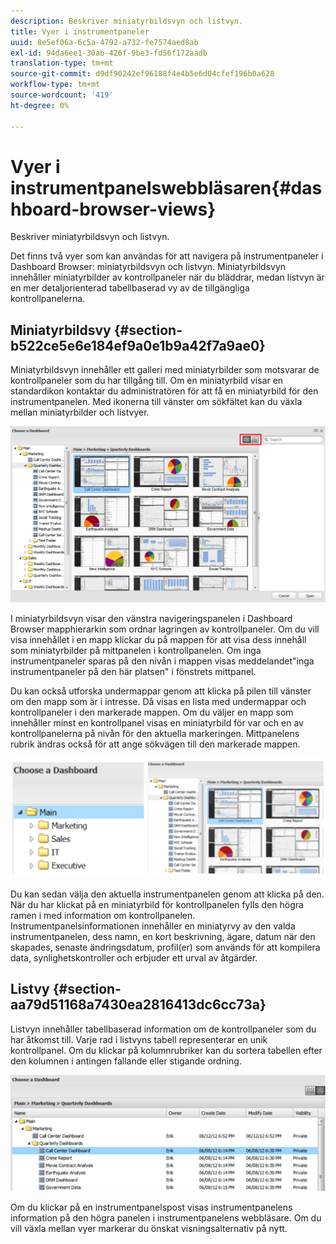 ```yaml
---
description: Beskriver miniatyrbildsvyn och listvyn.
title: Vyer i instrumentpaneler
uuid: 8e5ef06a-6c5a-4792-a732-fe7574aed8ab
exl-id: 94da6ee1-30ab-426f-9be3-fd56f172aadb
translation-type: tm+mt
source-git-commit: d9df90242ef96188f4e4b5e6d04cfef196b0a628
workflow-type: tm+mt
source-wordcount: '419'
ht-degree: 0%

---
```


# Vyer i instrumentpanelswebbläsaren{#dashboard-browser-views}

Beskriver miniatyrbildsvyn och listvyn.

Det finns två vyer som kan användas för att navigera på instrumentpaneler i Dashboard Browser: miniatyrbildsvyn och listvyn. Miniatyrbildsvyn innehåller miniatyrbilder av kontrollpaneler när du bläddrar, medan listvyn är en mer detaljorienterad tabellbaserad vy av de tillgängliga kontrollpanelerna.

## Miniatyrbildsvy {#section-b522ce5e6e184ef9a0e1b9a42f7a9ae0}

Miniatyrbildsvyn innehåller ett galleri med miniatyrbilder som motsvarar de kontrollpaneler som du har tillgång till. Om en miniatyrbild visar en standardikon kontaktar du administratören för att få en miniatyrbild för den instrumentpanelen. Med ikonerna till vänster om sökfältet kan du växla mellan miniatyrbilder och listvyer.

![](assets/thumbnail.png)

I miniatyrbildsvyn visar den vänstra navigeringspanelen i Dashboard Browser mapphierarkin som ordnar lagringen av kontrollpaneler. Om du vill visa innehållet i en mapp klickar du på mappen för att visa dess innehåll som miniatyrbilder på mittpanelen i kontrollpanelen. Om inga instrumentpaneler sparas på den nivån i mappen visas meddelandet&quot;inga instrumentpaneler på den här platsen&quot; i fönstrets mittpanel.

Du kan också utforska undermappar genom att klicka på pilen till vänster om den mapp som är i intresse. Då visas en lista med undermappar och kontrollpaneler i den markerade mappen. Om du väljer en mapp som innehåller minst en kontrollpanel visas en miniatyrbild för var och en av kontrollpanelerna på nivån för den aktuella markeringen. Mittpanelens rubrik ändras också för att ange sökvägen till den markerade mappen.

![](assets/choose_a_dashboard2.png)

Du kan sedan välja den aktuella instrumentpanelen genom att klicka på den. När du har klickat på en miniatyrbild för kontrollpanelen fylls den högra ramen i med information om kontrollpanelen. Instrumentpanelsinformationen innehåller en miniatyrvy av den valda instrumentpanelen, dess namn, en kort beskrivning, ägare, datum när den skapades, senaste ändringsdatum, profil(er) som används för att kompilera data, synlighetskontroller och erbjuder ett urval av åtgärder.

## Listvy {#section-aa79d51168a7430ea2816413dc6cc73a}

Listvyn innehåller tabellbaserad information om de kontrollpaneler som du har åtkomst till. Varje rad i listvyns tabell representerar en unik kontrollpanel. Om du klickar på kolumnrubriker kan du sortera tabellen efter den kolumnen i antingen fallande eller stigande ordning.

![](assets/list_view.png)

Om du klickar på en instrumentpanelspost visas instrumentpanelens information på den högra panelen i instrumentpanelens webbläsare. Om du vill växla mellan vyer markerar du önskat visningsalternativ på nytt.
